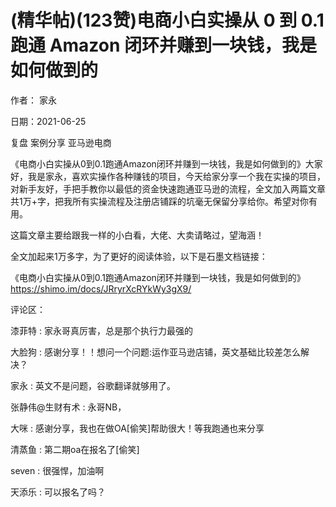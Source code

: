 
# (精华帖)(123赞)电商小白实操从 0 到 0.1 跑通 Amazon 闭环并赚到一块钱，我是如何做到的

作者：  家永

日期：2021-06-25

复盘  案例分享  亚马逊电商

《电商小白实操从0到0.1跑通Amazon闭环并赚到一块钱，我是如何做到的》大家好，我是家永，喜欢实操作各种赚钱的项目，今天给家分享一个我在实操的项目，对新手友好，手把手教你以最低的资金快速跑通亚马逊的流程，全文加入两篇文章共1万+字，把我所有实操流程及注册店铺踩的坑毫无保留分享给你。希望对你有用。

这篇文章主要给跟我一样的小白看，大佬、大卖请略过，望海涵！

全文加起来1万多字，为了更好的阅读体验，以下是石墨文档链接：

《电商小白实操从0到0.1跑通Amazon闭环并赚到一块钱，我是如何做到的》https://shimo.im/docs/JRryrXcRYkWy3gX9/ 

 

评论区：

漆菲特 : 家永哥真厉害，总是那个执行力最强的

大脸狗 : 感谢分享！！想问一个问题:运作亚马逊店铺，英文基础比较差怎么解决？

家永 : 英文不是问题，谷歌翻译就够用了。

张静伟@生财有术 : 永哥NB，

大咪 : 感谢分享，我也在做OA[偷笑]帮助很大！等我跑通也来分享

清蒸鱼 : 第二期oa在报名了[偷笑]

seven : 很强悍，加油啊

天添乐 : 可以报名了吗？
